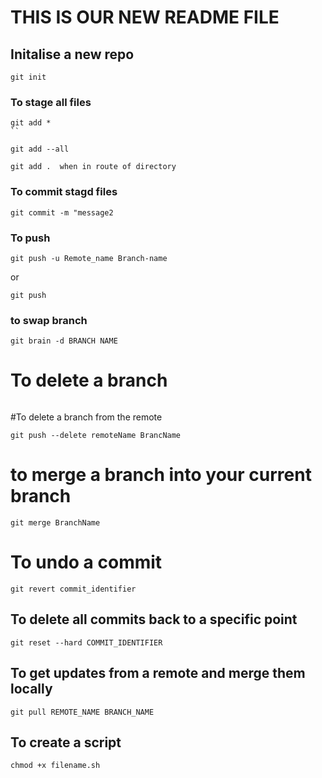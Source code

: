 # THIS IS OUR NEW README FILE

## Initalise a new repo

```
git init
```
### To stage all files
```
git add *
``
```
```
git add --all
```
```
git add .  when in route of directory
```

### To commit stagd files
```
git commit -m "message2
```

### To push
```
git push -u Remote_name Branch-name
```
or
```
git push
```

### to swap branch
```
git brain -d BRANCH NAME
```

# To delete a branch
```git branch -d branch_name
```

#To delete a branch from the remote
```
git push --delete remoteName BrancName
```
# to merge a branch into your current branch
```
git merge BranchName
```
# To undo a commit
```
git revert commit_identifier
```

## To delete all commits back to a specific point
```
git reset --hard COMMIT_IDENTIFIER
```

 

## To get updates from a remote and merge them locally
```
git pull REMOTE_NAME BRANCH_NAME
```
## To create a script
```
chmod +x filename.sh
```
